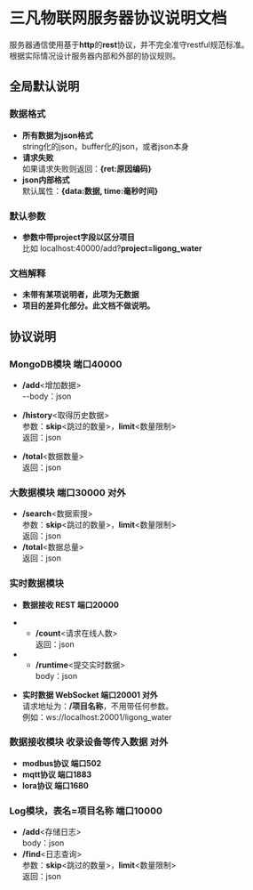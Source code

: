 
# 三凡物联网服务器协议说明文档

服务器通信使用基于**http**的**rest**协议，并不完全准守restful规范标准。  
根据实际情况设计服务器内部和外部的协议规则。   


## 全局默认说明

### 数据格式
- **所有数据为json格式**  
string化的json，buffer化的json，或者json本身  
- **请求失败**  
如果请求失败则返回：**{ret:原因编码}**   
- **json内部格式**  
默认属性：**{data:数据, time:毫秒时间}**   

### 默认参数
- **参数中带project字段以区分项目**  
比如 localhost:40000/add?**project=ligong_water**

### 文档解释
- **未带有某项说明者，此项为无数据**  
- **项目的差异化部分。此文档不做说明。**


## 协议说明

### MongoDB模块 端口40000 
- **/add**<增加数据>  
--body：json  

- **/history**<取得历史数据>  
参数：**skip**<跳过的数量>，**limit**<数量限制>  
返回：json  

- **/total**<数据数量>  
返回：json  

### 大数据模块 端口30000 对外
- **/search**<数据索搜>  
参数：**skip**<跳过的数量>，**limit**<数量限制>  
返回：json  
- **/total**<数据总量>  
返回：json  

### 实时数据模块
- **数据接收 REST 端口20000**  

- - **/count**<请求在线人数>  
返回：json  
- - **/runtime**<提交实时数据>  
body：json  


- **实时数据 WebSocket 端口20001 对外**  
请求地址为：**/项目名称**，不用带任何参数。  
例如：ws://localhost:20001/ligong_water   

### 数据接收模块 收录设备等传入数据 对外
- **modbus协议 端口502**
- **mqtt协议 端口1883**
- **lora协议 端口1680**

### Log模块，表名=项目名称 端口10000
- **/add**<存储日志>  
body：json  
- **/find**<日志查询>  
参数：**skip**<跳过的数量>，**limit**<数量限制>  
返回：json  
